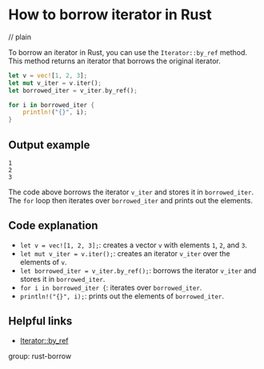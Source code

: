 # How to borrow iterator in Rust
// plain

To borrow an iterator in Rust, you can use the `Iterator::by_ref` method. This method returns an iterator that borrows the original iterator.

```rust
let v = vec![1, 2, 3];
let mut v_iter = v.iter();
let borrowed_iter = v_iter.by_ref();

for i in borrowed_iter {
    println!("{}", i);
}
```

## Output example

```
1
2
3
```

The code above borrows the iterator `v_iter` and stores it in `borrowed_iter`. The `for` loop then iterates over `borrowed_iter` and prints out the elements.

## Code explanation

- `let v = vec![1, 2, 3];`: creates a vector `v` with elements `1`, `2`, and `3`.
- `let mut v_iter = v.iter();`: creates an iterator `v_iter` over the elements of `v`.
- `let borrowed_iter = v_iter.by_ref();`: borrows the iterator `v_iter` and stores it in `borrowed_iter`.
- `for i in borrowed_iter {`: iterates over `borrowed_iter`.
- `println!("{}", i);`: prints out the elements of `borrowed_iter`.

## Helpful links
- [Iterator::by_ref](https://doc.rust-lang.org/std/iter/trait.Iterator.html#method.by_ref)

group: rust-borrow